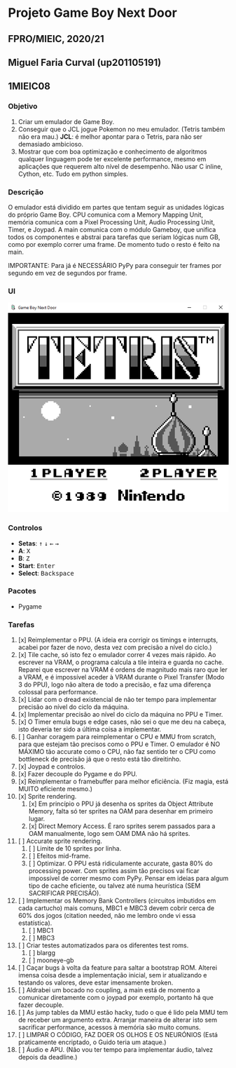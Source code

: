# Projeto Game Boy Next Door
## FPRO/MIEIC, 2020/21
## Miguel Faria Curval (up201105191)
## 1MIEIC08

### Objetivo

1. Criar um emulador de Game Boy.
2. Conseguir que o JCL jogue Pokemon no meu emulador. (Tetris também não era mau.) **JCL**: é melhor apontar para o Tetris, para não ser demasiado ambicioso.
3. Mostrar que com boa optimização e conhecimento de algoritmos qualquer linguagem pode ter excelente performance, mesmo em aplicações que requerem alto nível de desempenho. Não usar C inline, Cython, etc. Tudo em python simples.

### Descrição

O emulador está dividido em partes que tentam seguir as unidades lógicas do próprio Game Boy.
CPU comunica com a Memory Mapping Unit, memória comunica com a Pixel Processing Unit, Audio Processing Unit, Timer, e Joypad. A main comunica com o módulo Gameboy, que unifica todos os componentes e abstrai para tarefas que seriam lógicas num GB, como por exemplo correr uma frame. De momento tudo o resto é feito na main.

IMPORTANTE: Para já é NECESSÁRIO PyPy para conseguir ter frames por segundo em vez de segundos por frame.

### UI

![UI](ui.png)

### Controlos

- **Setas**: <kbd>&uarr;</kbd> <kbd>&darr;</kbd> <kbd>&larr;</kbd> <kbd>&rarr;</kbd>
- **A**: <kbd>X</kbd>
- **B**: <kbd>Z</kbd>
- **Start**: <kbd>Enter</kbd>
- **Select**: <kbd>Backspace</kbd>

### Pacotes

- Pygame

### Tarefas

1. [x] Reimplementar o PPU. (A ideia era corrigir os timings e interrupts, acabei por fazer de novo, desta vez com precisão a nível do ciclo.)
2. [x] Tile cache, só isto fez o emulador correr 4 vezes mais rápido. Ao escrever na VRAM, o programa calcula a tile inteira e guarda no cache. Reparei que escrever na VRAM é ordens de magnitudo mais raro que ler a VRAM, e é impossível aceder à VRAM durante o Pixel Transfer (Modo 3 do PPU), logo não altera de todo a precisão, e faz uma diferença colossal para performance.
3. [x] Lidar com o dread existencial de não ter tempo para implementar precisão ao nível do ciclo da máquina.
4. [x] Implementar precisão ao nível do ciclo da máquina no PPU e Timer.
5. [x] O Timer emula bugs e edge cases, não sei o que me deu na cabeça, isto deveria ter sido a última coisa a implementar.
6. [ ] Ganhar coragem para reimplementar o CPU e MMU from scratch, para que estejam tão precisos como o PPU e Timer. O emulador é NO MÁXIMO tão accurate como o CPU, não faz sentido ter o CPU como bottleneck de precisão já que o resto está tão direitinho.
7. [x] Joypad e controlos.
8. [x] Fazer decouple do Pygame e do PPU.
9. [x] Reimplementar o framebuffer para melhor eficiência. (Fiz magia, está MUITO eficiente mesmo.)
10. [x] Sprite rendering.
    1. [x] Em princípio o PPU já desenha os sprites da Object Attribute Memory, falta só ter sprites na OAM para desenhar em primeiro lugar.
    2. [x] Direct Memory Access. É raro sprites serem passados para a OAM manualmente, logo sem OAM DMA não há sprites.
11. [ ] Accurate sprite rendering.
    1. [ ] Limite de 10 sprites por linha.
    2. [ ] Efeitos mid-frame.
    3. [ ] Optimizar. O PPU está ridiculamente accurate, gasta 80% do processing power. Com sprites assim tão precisos vai ficar impossível de correr mesmo com PyPy. Pensar em ideias para algum tipo de cache eficiente, ou talvez até numa heurística (SEM SACRIFICAR PRECISÃO).
12. [ ] Implementar os Memory Bank Controllers (circuitos imbutidos em cada cartucho) mais comuns, MBC1 e MBC3 devem cobrir cerca de 60% dos jogos (citation needed, não me lembro onde vi essa estatística).
    1. [ ] MBC1
    2. [ ] MBC3
13. [ ] Criar testes automatizados para os diferentes test roms.
    1. [ ] blargg
    2. [ ] mooneye-gb
14. [ ] Caçar bugs à volta da feature para saltar a bootstrap ROM. Alterei imensa coisa desde a implementação inicial, sem ir atualizando e testando os valores, deve estar imensamente broken.
15. [ ] Aldrabei um bocado no coupling, a main está de momento a comunicar diretamente com o joypad por exemplo, portanto há que fazer decouple.
16. [ ] As jump tables da MMU estão hacky, tudo o que é lido pela MMU tem de receber um argumento extra. Arranjar maneira de alterar isto sem sacrificar performance, acessos à memória são muito comuns.
17. [ ] LIMPAR O CÓDIGO, FAZ DOER OS OLHOS E OS NEURÓNIOS (Está praticamente encriptado, o Guido teria um ataque.)
18. [ ] Áudio e APU. (Não vou ter tempo para implementar áudio, talvez depois da deadline.)